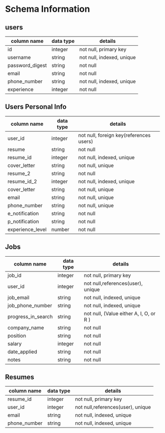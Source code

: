 # Schema Information


## users
column name     | data type | details
----------------|-----------|-----------------------
id              | integer   | not null, primary key
username        | string    | not null, indexed, unique
password_digest | string    | not null
email           | string    | not null
phone_number    | string    | not null, indexed, unique
experience      | integer   | not null


## Users Personal Info
column name     | data type | details
-----------------|-----------|-----------------------
user_id          | integer   | not null, foreign key(references users)
resume           | string    | not null
resume_id        | integer   | not null, indexed, unique
cover_letter     | string    | not null, unique
resume_2         | string    | not null
resume_id_2      | integer   | not null, indexed, unique
cover_letter     | string    | not null, unique
email            | string    | not null, unique
phone_number     | string    | not null, unique
e_notification   | string    | not null
p_notification   | string    | not null
experience_level | number    | not null

## Jobs
column name     | data type | details
-------------------|-----------|-----------------------
job_id             | integer   | not null, primary key
user_id            | integer   | not null,references(user), unique 
job_email          | string    | not null, indexed, unique
job_phone_number   | string    | not null, indexed, unique
progress_in_search | string    | not null, (Value either A, I, O, or R ) 
company_name       | string    | not null
position           | string    | not null
salary             | integer   | not null
date_applied       | string    | not null
notes              | string    | not null

## Resumes
column name     | data type | details
----------------|-----------|-----------------------
resume_id       | integer   | not null, primary key
user_id         | integer   | not null,references(user), unique
email           | string    | not null, indexed, unique
phone_number    | string    | not null, indexed, unique

